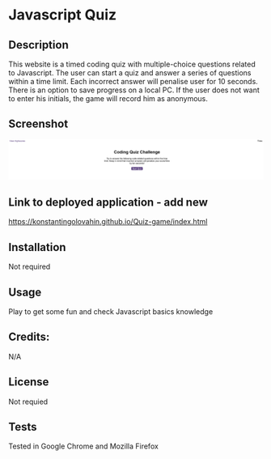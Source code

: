 # Javascript Quiz

## Description
 
This website is a timed coding quiz with multiple-choice questions related to Javascript. The user can start a quiz and answer a series of questions within a time limit. Each incorrect answer will penalise user for 10 seconds. There is an option to save progress on a local PC. If the user does not want to enter his initials, the game will record him as anonymous.


## Screenshot 

![Quiz Game](./assets/image/Screenshot.png?raw=true "Quiz Game")

## Link to deployed application - add new

https://konstantingolovahin.github.io/Quiz-game/index.html

## Installation

Not required

## Usage

Play to get some fun and check Javascript basics knowledge


## Credits:

N/A

## License

Not requied

## Tests

Tested in Google Chrome and Mozilla Firefox
